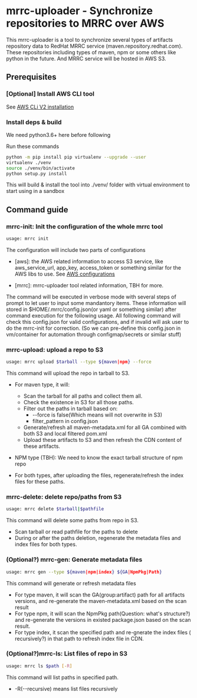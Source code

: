 # mrrc-uploader - Synchronize repositories to MRRC over AWS

This mrrc-uploader is a tool to synchronize several types of artifacts
repository data to RedHat MRRC service (maven.repository.redhat.com). These
repositories including types of maven, npm or some others like python in the
future. And MRRC service will be hosted in AWS S3.

## Prerequisites

### [Optional] Install AWS CLI tool

See [AWS CLi V2 installation](https://docs.aws.amazon.com/cli/latest/userguide/install-cliv2-linux.html#cliv2-linux-install)

### Install deps & build

We need python3.6+ here before following

Run these commands

```bash
python -m pip install pip virtualenv --upgrade --user
virtualenv ./venv
source ./venv/bin/activate
python setup.py install
```

This will build & install the tool into ./venv/ folder with virtual environment
to start using in a sandbox

## Command guide

### mrrc-init: Init the configuration of the whole mrrc tool

```bash
usage: mrrc init
```

The configuration will include two parts of configurations

* [aws]: the AWS related information to access S3 service, like aws_service_url,
  app_key, access_token or something similar for the AWS libs to use.
  See [AWS configurations](https://boto3.amazonaws.com/v1/documentation/api/latest/guide/configuration.html)

* [mrrc]: mrrc-uploader tool related information, TBH for more.

The command will be executed in verbose mode with several steps of prompt to let
user to input some mandantory items. These information will stored in
$HOME/.mrrc/config.json(or yaml or something similar) after command execution
for the following usage. All following command will check this config.json for
valid configurations, and if invalid will ask user to do the mrrc-init for
correction.
(So we can pre-define this config.json in vm/container for automation through
configmap/secrets or similar stuff)

### mrrc-upload: upload a repo to S3

```bash
usage: mrrc upload $tarball --type ${maven|npm} --force
```

This command will upload the repo in tarball to S3.

* For maven type, it will:
  * Scan the tarball for all paths and collect them all.
  * Check the existence in S3 for all those paths.
  * Filter out the paths in tarball based on:
    * --force is false(Which means will not overwrite in S3)
    * filter_pattern in config.json
  * Generate/refresh all maven-metadata.xml for all GA combined with both S3 and
    local filtered pom.xml
  * Upload these artifacts to S3 and then refresh the CDN content of these
    artifacts.

* NPM type (TBH): We need to know the exact tarball structure of npm repo

* For both types, after uploading the files, regenerate/refresh the index files
  for these paths.

### mrrc-delete: delete repo/paths from S3

```bash
usage: mrrc delete $tarball|$pathfile
```

This command will delete some paths from repo in S3.

* Scan tarball or read pathfile for the paths to delete
* During or after the paths deletion, regenerate the metadata files and index
  files for both types.

### (Optional?) mrrc-gen: Generate metadata files

```bash
usage: mrrc gen --type ${maven|npm|index} ${GA|NpmPkg|Path}
```

This command will generate or refresh metadata files

* For type maven, it will scan the GA(group:artifact) path for all artifacts
  versions, and re-generate the maven-metadata.xml based on the scan result
* For type npm, it will scan the NpmPkg path(Question: what's structure?) and
  re-generate the versions in existed package.json based on the scan result.
* For type index, it scan the specified path and re-gnerate the index files (
  recursively?) in that path to refresh index file in CDN.

### (Optional?)mrrc-ls: List files of repo in S3

```bash
usage: mrrc ls $path [-R]
```

This command will list paths in specified path.

* -R(--recursive) means list files recursively
